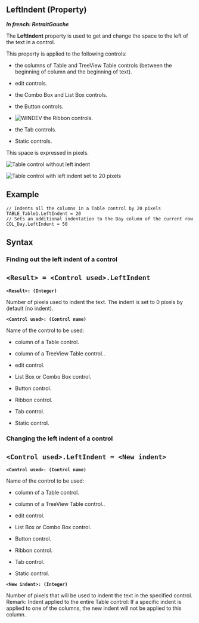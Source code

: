 


## LeftIndent (Property)

***In french: RetraitGauche***
	



<a name="XUse"></a>
<a name="Use"></a>
<a name="description"></a>
The **LeftIndent** property is used to get and change the space to the left of the text in a control. 

This property is applied to the following controls: 

- the columns of Table and TreeView Table controls (between the beginning of column and the beginning of text).

- edit controls.

- the Combo Box and List Box controls.

- the Button controls.

- ![WINDEV](https://doc.pcsoft.fr/ext/images/us/WD.png) the Ribbon controls.

- the Tab controls.

- Static controls.




This space is expressed in pixels.

![Table control without left indent](https://doc.pcsoft.fr/en-US/images/image.awp?langid=3&name=RetraitGauche.gif)


![Table control with left indent set to 20 pixels](https://doc.pcsoft.fr/en-US/images/image.awp?langid=3&name=RetraitGauche2.gif)



<a name="Example1"></a>
<a name="sample_code"></a>

## Example


```wl
// Indents all the columns in a Table control by 20 pixels
TABLE_Table1.LeftIndent = 20
// Sets an additional indentation to the Day column of the current row
COL_Day.LeftIndent = 50
```

<a name="XSYNTAX"></a>
<a name="SYNTAX1"></a>

## Syntax

### Finding out the left indent of a control

`<Result> = <Control used>.LeftIndent`
---

**`<Result>: (Integer)`**

Number of pixels used to indent the text. The indent is set to 0 pixels by default (no indent). 

**`<Control used>: (Control name)`**

Name of the control to be used: 

- column of a Table control.

- column of a TreeView Table control.. 

- edit control.

- List Box or Combo Box control.

- Button control.

- Ribbon control.

- Tab control.

- Static control.





<a name="SYNTAX2"></a>

### Changing the left indent of a control

`<Control used>.LeftIndent = <New indent>`
---

**`<Control used>: (Control name)`**

Name of the control to be used: 

- column of a Table control.

- column of a TreeView Table control.. 

- edit control.

- List Box or Combo Box control.

- Button control.

- Ribbon control.

- Tab control.

- Static control.




**`<New indent>: (Integer)`**

Number of pixels that will be used to indent the text in the specified control. 
Remark: Indent applied to the entire Table control: If a specific indent is applied to one of the columns, the new indent will not be applied to this column.  




